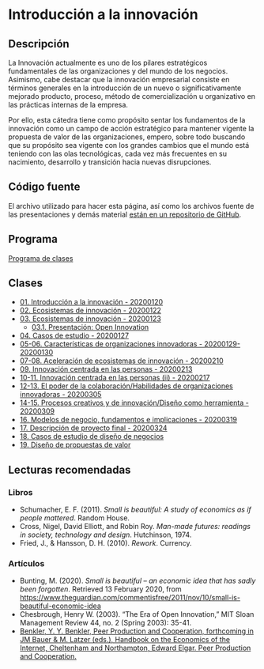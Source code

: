 # Introducción a la innovación

## Descripción
La Innovación actualmente es uno de los pilares estratégicos fundamentales de las organizaciones y del mundo de los negocios. Asimismo, cabe destacar que la innovación empresarial consiste en términos generales en la introducción de un nuevo o significativamente mejorado producto, proceso, método de comercialización u organizativo en las prácticas internas de la empresa.

Por ello, esta cátedra tiene como propósito sentar los fundamentos de la innovación como un campo de acción estratégico para mantener vigente la propuesta de valor de las organizaciones, empero, sobre todo buscando que su propósito sea vigente con los grandes cambios que el mundo está teniendo con las olas tecnológicas, cada vez más frecuentes en su nacimiento, desarrollo y transición hacia nuevas disrupciones.

## Código fuente
El archivo utilizado para hacer esta página, así como los archivos fuente de las presentaciones y demás material [están en un repositorio de GitHub](https://github.com/dubsnipe/clases-innovacion).

## Programa
[Programa de clases](PROGRAMA.md)

## Clases
* [01. Introducción a la innovación - 20200120](/01/01.html)
* [02. Ecosistemas de innovación - 20200122](/02/02.html)
* [03. Ecosistemas de innovación - 20200123](/03/03.html)
  * [03.1. Presentación: Open Innovation](/03/open-innovation.pdf)
* [04. Casos de estudio - 20200127](/04/04.html)
* [05-06. Características de organizaciones innovadoras - 20200129-20200130](/05/05.html)
* [07-08. Aceleración de ecosistemas de innovación - 20200210](/07-08/07-08.html)
* [09. Innovación centrada en las personas - 20200213](/09/09.html)
* [10-11. Innovación centrada en las personas (ii) - 20200217](/10-11/10-11.html)
* [12-13. El poder de la colaboración/Habilidades de organizaciones innovadoras - 20200305](/12-13/12-13.html)
* [14-15. Procesos creativos y de innovación/Diseño como herramienta - 20200309](/14-15/14-15.html)
* [16. Modelos de negocio, fundamentos e implicaciones - 20200319](/16/16.html)
* [17. Descripción de proyecto final - 20200324](/17/17.html)
* [18. Casos de estudio de diseño de negocios](/18/18.html)
* [19. Diseño de propuestas de valor](/19/19.html)

## Lecturas recomendadas

### Libros
* Schumacher, E. F. (2011). *Small is beautiful: A study of economics as if people mattered*. Random House.
* Cross, Nigel, David Elliott, and Robin Roy. *Man-made futures: readings in society, technology and design*. Hutchinson, 1974.
* Fried, J., & Hansson, D. H. (2010). *Rework*. Currency.

### Artículos
* Bunting, M. (2020). *Small is beautiful – an economic idea that has sadly been forgotten*. Retrieved 13 February 2020, from https://www.theguardian.com/commentisfree/2011/nov/10/small-is-beautiful-economic-idea
* Chesbrough, Henry W. (2003). “The Era of Open Innovation,” MIT Sloan Management Review 44, no. 2 (Spring 2003): 35-41. 
* [Benkler, Y. Y. Benkler, Peer Production and Cooperation, forthcoming in JM Bauer & M. Latzer (eds.), Handbook on the Economics of the Internet, Cheltenham and Northampton, Edward Elgar. Peer Production and Cooperation.](http://www.benkler.org/Peer%20production%20and%20cooperation%2009.pdf)